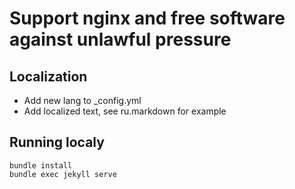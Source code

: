 # Support nginx and free software against unlawful pressure

## Localization

* Add new lang to _config.yml
* Add localized text, see ru.markdown for example

## Running localy

```
bundle install
bundle exec jekyll serve
```
